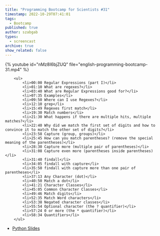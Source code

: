```yaml
---
title: "Programming Bootcamp for Scientists #31"
timestamp: 2022-10-29T07:41:01
tags:
  - Bootcamp
published: true
author: szabgab
types:
  - screencast
archive: true
show_related: false
---
```



{% youtube id="nMz8I6bjZUQ" file="english-programming-bootcamp-31.mp4" %}

        <ul>
            <li>00:00 Regular Expressions (part I)</li>
            <li>01:10 What are regexes?</li>
            <li>03:40 What are Regular Expressions good for?</li>
            <li>07:35 Examples</li>
            <li>09:50 Where can I use Regexes?</li>
            <li>12:10 grep</li>
            <li>15:49 Regexes first match</li>
            <li>19:30 Match numbers</li>
            <li>21:30 What happens if there are multiple hits, multiple matches?</li>
            <li>22:40 Why did we match the first set of digits and how to convince it to match the other set of digits?</li>
            <li>23:58 Capture (group, groups)</li>
            <li>25:45 How can you match parentheses? (remove the special meaning of the parentheses)</li>
            <li>28:30 Capture more (multiple pair of parentheses)</li>
            <li>31:08 Capture even more (parentheses inside parentheses)</li>
            <li>31:40 findall</li>
            <li>34:05 findall with capture</li>
            <li>35:50 findall with capture more than one pair of parentheses</li>
            <li>37:13 Any Character (dot)</li>
            <li>40:50 Match a dot</li>
            <li>41:21 Character Classes</li>
            <li>45:05 Common Character Classes</li>
            <li>49:46 Match digits</li>
            <li>52:35 Match Word characters</li>
            <li>53:38 Negated character classes</li>
            <li>55:54 Optional character (the ? quantifier)</li>
            <li>57:24 0 or more (the * quantifier)</li>
            <li>58:34 Quantifiers</li>
        </ul>

* [Python Slides](/slides/python)

